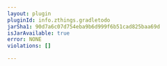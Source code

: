 ```yaml
---
layout: plugin
pluginId: info.zthings.gradletodo
jarSha1: 90d7a6c07d754eba9b6d999f6b51cad825baa69d
isJarAvailable: true
error: NONE
violations: []

---
```

